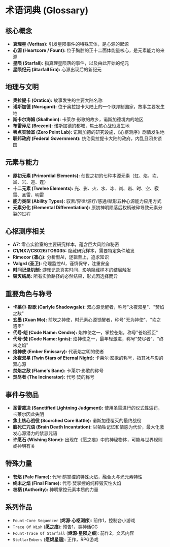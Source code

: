 # 术语词典 (Glossary)

## 核心概念
-   **真理星 (Veritas):** 引发星陨事件的特殊天体，是心源的起源
-   **心源 (Heartcore / Fount):** 位于胸腔的正十二面体能量核心，是元素能力的来源
-   **星陨 (Starfall):** 指真理星陨落的事件，以及由此开始的纪元
-   **星陨纪元 (Starfall Era):** 心源出现后的新纪元

## 地理与文明
-   **奥拉提卡 (Oratica):** 故事发生的主要大陆名称
-   **诺斯加德 (Norsgard):** 位于奥拉提卡大陆上的一个联邦制国家，故事主要发生地
-   **斯卡尔海姆 (Skalheim):** 卡莱尔·影歌的故乡，诺斯加德境内的地区
-   **布雷泽尼 (Brezeni):** 诺斯加德的都城，焦土核心战役发生地
-   **零点实验室 (Zero Point Lab):** 诺斯加德的研究设施，《心枢测序》剧情发生地
-   **联邦政府 (Federal Government):** 统治奥拉提卡大陆的政府，内乱且闭关锁国

## 元素与能力
-   **原初元素 (Primordial Elements):** 创世之初的七种本源元素（虹、焰、坎、岚、岩、道、霆）
-   **十二元素 (Twelve Elements):** 光、影、火、水、冰、岚、岩、时、空、寂雷、圣雷、明雷
-   **能力类型 (Ability Types):** 驭素/界律/源疗/感通/赋形五种心源能力应用方式
-   **元素分化 (Elemental Differentiation):** 原初神明陨落后权柄破碎导致元素分裂的过程

## 心枢测序相关
-   **A7:** 零点实验室的主要研究样本，蕴含巨大风险和秘密
-   **C1/NX7/CS026/TOS035:** 隐藏研究样本，需要特定条件触发
-   **Rimecor (凛心):** 分析型AI，逻辑至上，追求知识
-   **Valgrd (圣卫):** 伦理监控AI，谨慎保守，注重安全
-   **时间记录机制:** 游戏记录真实时间，影响隐藏样本的结局触发
-   **毁灭结局:** 所有实验路径的必然结果，形式因选择而异

## 重要角色与称号
-   **卡莱尔·影歌 (Carlyle Shadowgale):** 双心源觉醒者，称号"永夜双星"、"焚焰之敌"
-   **玄墨 (Xuan Mo):** 前坎之神使，时元素心源觉醒者，称号"无为神使"、"坎之遗臣"
-   **代号·皑 (Code Name: Cendre):** 焰神使之一，掌控苍焰，称号"苍焰孤臣"
-   **代号·焚 (Code Name: Ignis):** 焰神使之一，最年轻激进，称号"焚尽者"、"终末之焰"
-   **焰神使 (Ember Emissary):** 代表焰之明的使者
-   **永夜双星 (Twin Stars of Eternal Night):** 卡莱尔·影歌的称号，指其冰与影的双心源
-   **焚焰之敌 (Flame's Bane):** 卡莱尔·影歌的称号
-   **焚尽者 (The Incinerator):** 代号·焚的称号

## 事件与物品
-   **圣雷裁决 (Sanctified Lightning Judgment):** 使用圣雷进行的仪式性惩罚，卡莱尔因此失明
-   **焦土核心战役 (Scorched Core Battle):** 诺斯加德覆灭的最终战役
-   **脑死亡咒语 (Brain Death Incantation):** 以牺牲记忆和情感为代价，最大化激发心源潜力的禁忌咒语
-   **许愿石 (Wishing Stone):** 出现在《愿之痕》中的神秘物体，可能与世界规则或神明有关

## 特殊力量
-   **苍焰 (Pale Flame):** 代号·皑掌控的特殊火焰，融合火与光元素特性
-   **终末之焰 (Final Flame):** 代号·焚掌控的纯粹毁灭性火焰
-   **权柄 (Authority):** 神明掌控元素本质的力量

## 系列作品
-   `Fount·Core Sequencer` (**烬源·心枢测序**): 前作1，控制台小游戏
-   `Trace Of Wish` (**愿之痕**): 预告1，类神话CG
-   `Fount·Trace Of Starfall` (**烬源·星陨之痕**): 前作2，文艺内容
-   `StellarEmbers` (**愿烬星迴**): 正作，RPG游戏